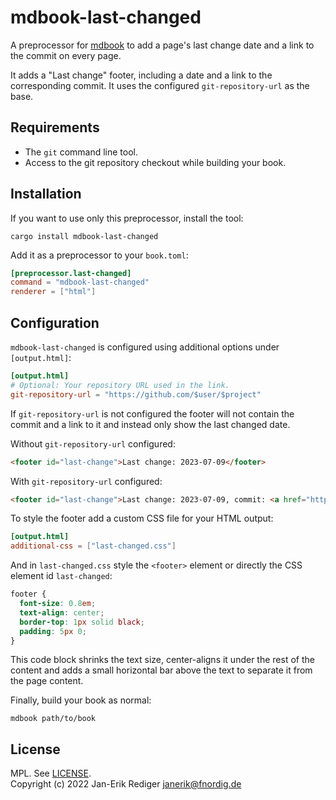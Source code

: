 # mdbook-last-changed

A preprocessor for [mdbook][] to add a page's last change date and a link to the commit on every page.

[mdbook]: https://github.com/rust-lang/mdBook

It adds a "Last change" footer, including a date and a link to the corresponding commit.
It uses the configured `git-repository-url` as the base.

## Requirements

* The `git` command line tool.
* Access to the git repository checkout while building your book.

## Installation

If you want to use only this preprocessor, install the tool:

```
cargo install mdbook-last-changed
```

Add it as a preprocessor to your `book.toml`:

```toml
[preprocessor.last-changed]
command = "mdbook-last-changed"
renderer = ["html"]
```

## Configuration

`mdbook-last-changed` is configured using additional options under `[output.html]`:


```toml
[output.html]
# Optional: Your repository URL used in the link.
git-repository-url = "https://github.com/$user/$project"
```

If `git-repository-url` is not configured the footer will not contain the commit and a link to it and instead only show the last changed date.

Without `git-repository-url` configured:
```HTML
<footer id="last-change">Last change: 2023-07-09</footer>
```

With `git-repository-url` configured:
```HTML
<footer id="last-change">Last change: 2023-07-09, commit: <a href="https://github.com/$user/$project/commit/$commit">0000000</a></footer>
```

To style the footer add a custom CSS file for your HTML output:

```toml
[output.html]
additional-css = ["last-changed.css"]
```

And in `last-changed.css` style the `<footer>` element or directly the CSS element id `last-changed`:

```css
footer {
  font-size: 0.8em;
  text-align: center;
  border-top: 1px solid black;
  padding: 5px 0;
}
```

This code block shrinks the text size, center-aligns it under the rest of the content
and adds a small horizontal bar above the text to separate it from the page content.


Finally, build your book as normal:

```
mdbook path/to/book
```

## License

MPL. See [LICENSE](LICENSE).  
Copyright (c) 2022 Jan-Erik Rediger <janerik@fnordig.de>
